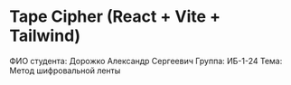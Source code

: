 # Tape Cipher (React + Vite + Tailwind)

ФИО студента: Дорожко Александр Сергеевич
Группа: ИБ-1-24
Тема: Метод шифровальной ленты
